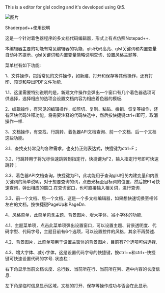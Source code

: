 This is a editor for glsl coding and it's developed using Qt5.

![图片](https://github.com/ZeusYang/Shaderpad--plusplus/blob/master/screenshot/1.jpg)

Shaderpad++使用说明

这是一个针对着色器程序的多文档代码编辑器，形式上有点仿照Notepad++.

本编辑器主要的功能有常见编辑器的功能、glsl代码高亮、glsl关键词和内置变量自动补齐提示、glsl关键词和内置变量简略说明查询、设置风格主题等.

菜单栏有如下功能:

1、文件操作，包括常见的文件操作，如新建、打开和保存等其他操作，还有打印、预览和导出PDF文件功能.

1.1、这里需要特别说明的是，新建文件操作会弹出一个窗口有几个着色器选项可供选择，选择相应的选项会设置文档内容为相应着色器的模板.

2、编辑操作，有常见的编辑操作，如剪切、复制、粘贴、撤销、恢复等操作，还有区块代码注释功能，将需要注释的代码块选中，然后按快捷键ctrl+/即可，取消操作一样.

3、文档操作，有查找、行跳转、着色器API文档查询、前一个文档、后一个文档这些功能。

3.1、查找支持常见的各种需求，也支持正则表达式，快捷键为ctrl+F；

3.2、行跳转用于将光标快速跳转到指定行，快捷键为F2，输入指定行号即可快速跳转；

3.3、着色器API文档查询，快捷键为F1，此功能用于查询glsl相关内建变量和内置关键词的简单说明，对于想要查询的词，点击光标至目标词的位置，然后按F1可快速查询，弹出相应的窗口.在查询窗口，也可直接输入相关词，进行查询.

3.3、前一个文档、后一个文档，这是一个多文档编辑器，如果想快速切换至相邻左右的文档，按快捷键PageUp和PageDn.

4、风格菜单，此菜单包含主题、背景图片、增大字体、减小字体的功能.

4.1、主题菜单项，点击此菜单项弹出设置窗口，可以设置主题、背景透明度、代码字型、代码字号，主题目前有6个选项，可以设置控件的风格，其余不再赘述.

4.2、背景图片，此菜单项用于设置主窗体的背景图片，目前有7个选项可供选择.

4.3、增大字体、减小字体，这是设置代码字号的快捷键，按ctrl+=和ctrl+-快捷键可快速设置代码的字号.
状态栏：

右下角显示当前文档长度、总行数、当前所在行、当前所在列、选中内容的长度信息.

左下角是临时信息显示区域，文档的打开、保存等操作成功与否会在此显示.
